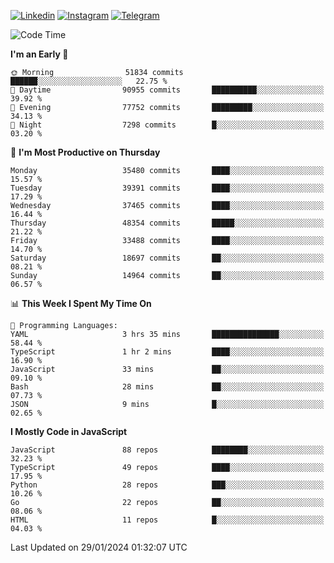 [![Linkedin](https://img.shields.io/badge/-Archie-blue?style=flat-square&labelColor=gray&logo=Linkedin&logoColor=white&link=https://www.linkedin.com/in/archisdi)](https://www.linkedin.com/in/archisdi)
[![Instagram](https://img.shields.io/badge/-@archisdi-orange?style=flat-square&labelColor=gray&logo=Instagram&logoColor=white&link=https://www.instagram.com/archisdi)](https://www.instagram.com/archisdi)
[![Telegram](https://img.shields.io/badge/-aai-informational?style=flat-square&labelColor=gray&logo=telegram&logoColor=white&link=https://t.me/archisdi)](https://t.me/archisdi)

<!--START_SECTION:waka-->
![Code Time](http://img.shields.io/badge/Code%20Time-2%2C510%20hrs%2058%20mins-blue)

**I'm an Early 🐤** 

```text
🌞 Morning                51834 commits       ██████░░░░░░░░░░░░░░░░░░░   22.75 % 
🌆 Daytime                90955 commits       ██████████░░░░░░░░░░░░░░░   39.92 % 
🌃 Evening                77752 commits       █████████░░░░░░░░░░░░░░░░   34.13 % 
🌙 Night                  7298 commits        █░░░░░░░░░░░░░░░░░░░░░░░░   03.20 % 
```
📅 **I'm Most Productive on Thursday** 

```text
Monday                   35480 commits       ████░░░░░░░░░░░░░░░░░░░░░   15.57 % 
Tuesday                  39391 commits       ████░░░░░░░░░░░░░░░░░░░░░   17.29 % 
Wednesday                37465 commits       ████░░░░░░░░░░░░░░░░░░░░░   16.44 % 
Thursday                 48354 commits       █████░░░░░░░░░░░░░░░░░░░░   21.22 % 
Friday                   33488 commits       ████░░░░░░░░░░░░░░░░░░░░░   14.70 % 
Saturday                 18697 commits       ██░░░░░░░░░░░░░░░░░░░░░░░   08.21 % 
Sunday                   14964 commits       ██░░░░░░░░░░░░░░░░░░░░░░░   06.57 % 
```


📊 **This Week I Spent My Time On** 

```text
💬 Programming Languages: 
YAML                     3 hrs 35 mins       ███████████████░░░░░░░░░░   58.44 % 
TypeScript               1 hr 2 mins         ████░░░░░░░░░░░░░░░░░░░░░   16.90 % 
JavaScript               33 mins             ██░░░░░░░░░░░░░░░░░░░░░░░   09.10 % 
Bash                     28 mins             ██░░░░░░░░░░░░░░░░░░░░░░░   07.73 % 
JSON                     9 mins              █░░░░░░░░░░░░░░░░░░░░░░░░   02.65 % 
```

**I Mostly Code in JavaScript** 

```text
JavaScript               88 repos            ████████░░░░░░░░░░░░░░░░░   32.23 % 
TypeScript               49 repos            ████░░░░░░░░░░░░░░░░░░░░░   17.95 % 
Python                   28 repos            ███░░░░░░░░░░░░░░░░░░░░░░   10.26 % 
Go                       22 repos            ██░░░░░░░░░░░░░░░░░░░░░░░   08.06 % 
HTML                     11 repos            █░░░░░░░░░░░░░░░░░░░░░░░░   04.03 % 
```




 Last Updated on 29/01/2024 01:32:07 UTC
<!--END_SECTION:waka-->